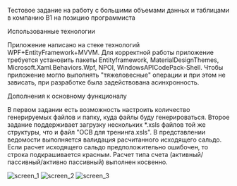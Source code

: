 Тестовое задание на работу с большими объемами данных и таблицами в компанию B1 на позицию программиста

Использованные технологии

Приложение написано на стеке технологий WPF+EntityFramework+MVVM.
Для корректной работы приложение требуется установить пакеты Entityframework, MaterialDesignThemes, Microsoft.Xaml.Behaviors.Wpf, NPOI, WindowsAPICodePack-Shell.
Чтобы приложение могло выполнять "тяжеловесные" операции и при этом не зависать, при разработке была задействована асинхронность.

Дополнения к основному функционалу

В первом задании есть возможность настроить количество генерируемых файлов и папку, куда файлы буду генерироваться.
Второе задание поддерживает загрузку нескольких *.xsls файлов той же структуры, что и файл "ОСВ для тренинга.xsls". В представлении ведомости выполняется валидация расчитанного исходящего сальдо. Если расчет исходящего сальдо предположительно ошибочен, то строка подкрашивается красным. Расчет типа счета (активный/пассивный/активно пассивный) выполнен косвенно.

![screen_1](https://github.com/ju11z/B1_Test_Task/assets/88654212/782dbfb2-febe-4eb9-9f26-5d808ccb3cd2)
![screen_2](https://github.com/ju11z/B1_Test_Task/assets/88654212/afdcd37f-a5ec-4d6d-b034-c71ed88fe598)
![screen_3](https://github.com/ju11z/B1_Test_Task/assets/88654212/c94fd3ee-5e26-4ee1-86d6-449942ea42da)
